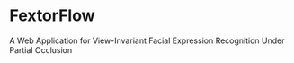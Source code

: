 # FextorFlow
A Web Application for View-Invariant Facial Expression Recognition Under Partial Occlusion
